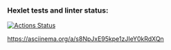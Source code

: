 ### Hexlet tests and linter status:
[![Actions Status](https://github.com/ShashkovArtem/frontend-project-44/workflows/hexlet-check/badge.svg)](https://github.com/ShashkovArtem/frontend-project-44/actions)

https://asciinema.org/a/s8NpJxE95kpe1zJIeY0kRdXQn
